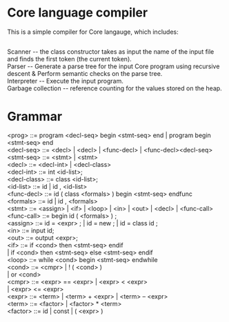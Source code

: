 # Core language compiler
This is a simple compiler for Core langauge, which includes:  
##
Scanner -- the class constructor takes as input the name of the input file and finds the first token (the current token).  
Parser  -- Generate a parse tree for the input Core program using recursive descent & Perform semantic checks on the parse tree.  
Interpreter -- Execute the input program.  
Garbage collection -- reference counting for the values stored on the heap.  

# Grammar  
\<prog> ::= program \<decl-seq> begin \<stmt-seq> end | program begin \<stmt-seq> end  
\<decl-seq> ::= \<decl> | \<decl><decl-seq> | \<func-decl> | \<func-decl>\<decl-seq>  
\<stmt-seq> ::= \<stmt> | \<stmt><stmt-seq>  
\<decl> ::= \<decl-int> | \<decl-class>  
\<decl-int> ::= int \<id-list>;  
\<decl-class> ::= class \<id-list>;  
\<id-list> ::= id | id , \<id-list>  
\<func-decl> ::= id ( class \<formals> ) begin \<stmt-seq> endfunc  
\<formals> ::= id | id , \<formals>  
\<stmt> ::= \<assign> | \<if> | \<loop> | \<in> | \<out> | \<decl> | \<func-call>  
\<func-call> ::= begin id ( \<formals> ) ;  
\<assign> ::= id = \<expr> ; | id = new ; | id = class id ;  
\<in> ::= input id;  
\<out> ::= output \<expr>;  
\<if> ::= if \<cond> then \<stmt-seq> endif  
| if \<cond> then \<stmt-seq> else \<stmt-seq> endif  
\<loop> ::= while \<cond> begin \<stmt-seq> endwhile  
\<cond> ::= \<cmpr> | ! ( \<cond> )  
| <cmpr> or \<cond>  
\<cmpr> ::= \<expr> == \<expr> | \<expr> \< \<expr>  
| \<expr> \<= \<expr>  
\<expr> ::= \<term> | \<term> + \<expr> | \<term> – \<expr>  
\<term> ::= \<factor> | \<factor> * \<term>  
\<factor> ::= id | const | ( \<expr> )  
